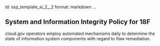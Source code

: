 id: ssp_template_si_2__2
format: markdown
...
## System and Information Integrity Policy for 18F

cloud.gov operators employ automated mechanisms daily to determine the state of information system components with regard to flaw remediation.
